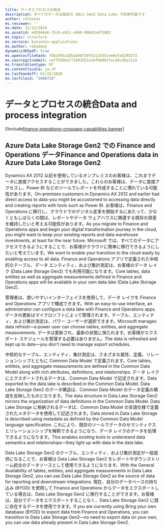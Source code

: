 ```yaml
---
title: データとプロセスの統合
description: すべてのデータは独自の ADLS Gen2 Data Lake で利用可能です
author: relnotes
ms.reviewer: ''
ms.date: 12/12/2019
ms.assetid: e83944e6-75c8-e911-a968-000d3a4f3883
ms.topic: structure
ms.service: business-applications
ms.author: robadawy
dynamics365pdf: true
ms.openlocfilehash: fdbaf05a185ad46730f5a11435cee0efa6295273
ms.sourcegitcommit: ceff5b6bef71093d51a3afb60b3fecd4cd8a11c8
ms.translationtype: HT
ms.contentlocale: ja-JP
ms.lasthandoff: 01/25/2020
ms.locfileid: "2986724"
---
```

# <a name="data-and-process-integration"></a><span data-ttu-id="92e9c-103">データとプロセスの統合</span><span class="sxs-lookup"><span data-stu-id="92e9c-103">Data and process integration</span></span>

[!include[finance-operations-crossapp-capabilities banner](../includes/finance-operations-crossapp-capabilities.md)]

<!--structure start-->
## <a name="finance-and-operations-data-in-azure-data-lake-storage-gen2"></a><span data-ttu-id="92e9c-104">Azure Data Lake Storage Gen2 での Finance and Operations データ</span><span class="sxs-lookup"><span data-stu-id="92e9c-104">Finance and Operations data in Azure Data Lake Storage Gen2</span></span>

<span data-ttu-id="92e9c-105">Dynamics AX 2012 以前を使用しているオンプレミスのお客様は、これまでデータに直接アクセスすることができました。これらのお客様は、データに直接アクセスし、Power BI などのツールでレポートを作成することに慣れている可能性があります。</span><span class="sxs-lookup"><span data-stu-id="92e9c-105">On-premises customers in Dynamics AX 2012 and earlier had direct access to data-you might be accustomed to accessing data directly and creating reports with tools such as Power BI.</span></span> <span data-ttu-id="92e9c-106">お客様は、Finance and Operations に移行し、クラウドでのデジタル変革を開始するにあたって、少なくともしばらくの間は、レポートやデータ ウェアハウスに関連する既存の資産を維持したいと考える可能性があります。</span><span class="sxs-lookup"><span data-stu-id="92e9c-106">As you migrate to Finance and Operations apps and begin your digital transformation journey in the cloud, you might want to keep your existing reports and data warehouse investments, at least for the near future.</span></span> <span data-ttu-id="92e9c-107">Microsoft では、すべてのデータにアクセスできるようにすることで、お客様がクラウドに簡単に移行できるようにしたいと考えています。</span><span class="sxs-lookup"><span data-stu-id="92e9c-107">We want to enable your transition to the cloud easily by enabling access to all data.</span></span> <span data-ttu-id="92e9c-108">Finance and Operations アプリで定義された中核的なテーブル、データ エンティティ、および集計測定は、お客様のデータ レイク (Data Lake Storage Gen2) でも利用可能になります。</span><span class="sxs-lookup"><span data-stu-id="92e9c-108">Core tables, data entities as well as aggregate measurements defined in Finance and Operations apps will be available in your own data lake (Data Lake Storage Gen2).</span></span> 

<span data-ttu-id="92e9c-109">管理者は、使いやすいインターフェイスを使用して、データ レイクを Finance and Operations アプリで構成できます。</span><span class="sxs-lookup"><span data-stu-id="92e9c-109">With an easy-to-use interface, an administrator can configure a data lake with Finance and Operations apps.</span></span> <span data-ttu-id="92e9c-110">データの更新はマイクロソフトによって管理されます。テーブル、エンティティ、および集計測定は、パワー ユーザーが選択できます。</span><span class="sxs-lookup"><span data-stu-id="92e9c-110">Microsoft manages data refresh—a power user can choose tables, entities, and aggregate measurements.</span></span> <span data-ttu-id="92e9c-111">データは更新され、最新の状態に保たれます。お客様がエクスポート スケジュールを管理する必要はありません。</span><span class="sxs-lookup"><span data-stu-id="92e9c-111">The data is refreshed and kept up to date—you don't need to manage export schedules.</span></span> 

<span data-ttu-id="92e9c-112">中核的なテーブル、エンティティ、集計測定は、さまざまな属性、定義、リレーションシップとともに Common Data Model で定義されます。</span><span class="sxs-lookup"><span data-stu-id="92e9c-112">Core tables, entities, and aggregate measurements are defined in the Common Data Model along with rich attributes, definitions, and relationships.</span></span> <span data-ttu-id="92e9c-113">データ レイクにエクスポートされるデータは、Common Data Model で記述されます。</span><span class="sxs-lookup"><span data-stu-id="92e9c-113">Data exported to the data lake is described in the Common Data Model.</span></span> <span data-ttu-id="92e9c-114">Data Lake Storage Gen2 のデータ構造は、Common Data Model のデータ定義の構成を反映したものとなります。</span><span class="sxs-lookup"><span data-stu-id="92e9c-114">The data structure in Data Lake Storage Gen2 mirrors the organization of data definitions in the Common Data Model.</span></span> <span data-ttu-id="92e9c-115">Data Lake Storage に格納されるデータは、Common Data Model の言語仕様で定義されたメタデータを使用して記述されます。</span><span class="sxs-lookup"><span data-stu-id="92e9c-115">Data stored in Data Lake Storage is described using metadata as defined by the Common Data Model language specification.</span></span> <span data-ttu-id="92e9c-116">これにより、既存のツールでデータのセマンティクスとリレーションシップを解釈できるようになり、データ レイクのデータを処理できるようになります。</span><span class="sxs-lookup"><span data-stu-id="92e9c-116">This enables existing tools to understand data semantics and relationships—they light up with data in the data lake.</span></span> 

<span data-ttu-id="92e9c-117">Data Lake Storage Gen2 のテーブル、エンティティ、および集計測定が一般提供になることで、お客様は Data Lake Storage Gen2 をレポートやダウンストリーム統合のデータソースとして使用できるようになります。</span><span class="sxs-lookup"><span data-stu-id="92e9c-117">With the General Availability of tables, entities, and aggregate measurements in Data Lake Storage Gen2, you can use Data Lake Storage Gen2 as the source of data for reporting and downstream integrations.</span></span> <span data-ttu-id="92e9c-118">現在、自分のデータベースの持ち込み (BYOD) を使用して Finance and Operations からデータをエクスポートしている場合は、Data Lake Storage Gen2 に移行することができます。お客様は、自分でデータをエクスポートすることなく、Data Lake Storage Gen2 に既に存在するデータを使用できます。</span><span class="sxs-lookup"><span data-stu-id="92e9c-118">If you are currently using Bring your own database (BYOD) to export data from Finance and Operations, you can transition to Data Lake Storage Gen2—no need to export data on your own, you can use data already present in Data Lake Storage Gen2.</span></span> 
<!--structure end-->

